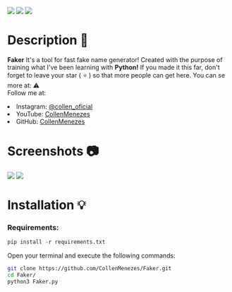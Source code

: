 ![](https://files.catbox.moe/ice0qq.gif)
![](https://files.catbox.moe/hghi3b.svg)
![](https://files.catbox.moe/9lr3jx.svg)

# Description 📑
**Faker** It's a tool for fast fake name generator! Created with the purpose of training what I've been learning with **Python!** If you made it this far, don't forget to leave your star ( ⭐ ) so that more people can get here. You can se more at: ⚠ <br> Follow me at:

<lu>
    <li>
        Instagram: <a href="https://www.instagram.com/collen_oficial/"> @collen_oficial </a>
    </li>
    <li>
        YouTube: <a href="https://www.youtube.com/CollenMenezes"> CollenMenezes </a>
    </li>
    <li>
        GitHub: <a href="https://github.com/CollenMenezes"> CollenMenezes </a>
    </li>
</lu>

# Screenshots 📷
![](https://files.catbox.moe/dacthz.png)
![](https://files.catbox.moe/29kg3k.png)

# Installation 💡

### Requirements:

```python
pip install -r requirements.txt
```


Open your terminal and execute the following commands:

```bash
git clone https://github.com/CollenMenezes/Faker.git
cd Faker/
python3 Faker.py
```
